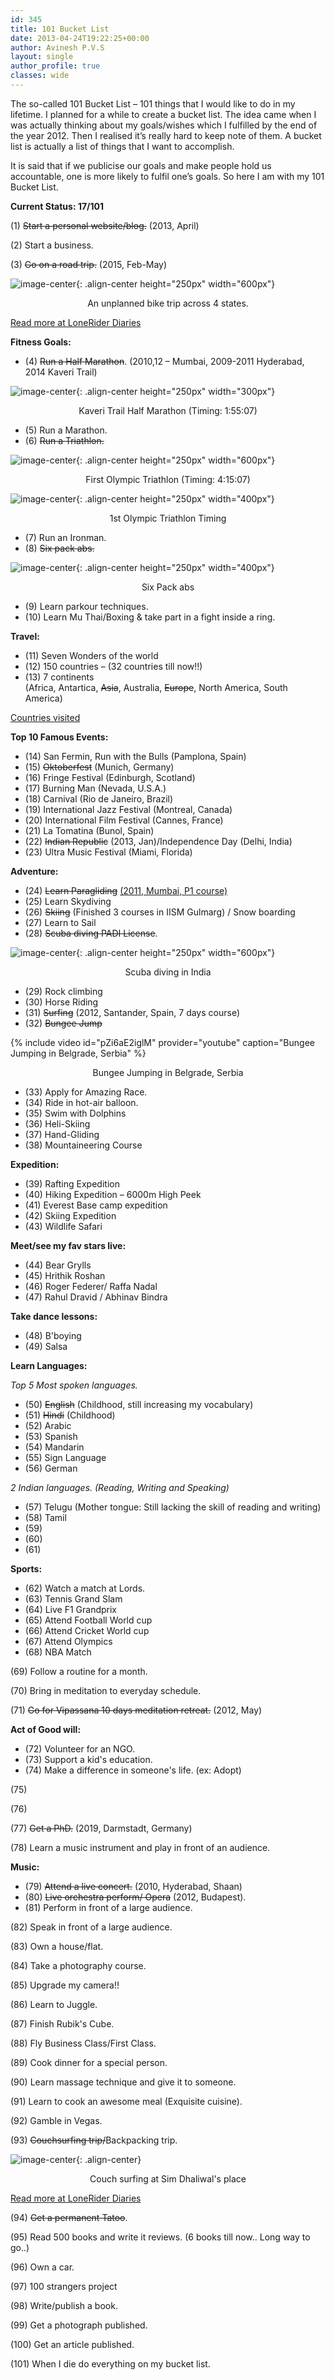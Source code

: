 ```yaml
---
id: 345
title: 101 Bucket List
date: 2013-04-24T19:22:25+00:00
author: Avinesh P.V.S
layout: single
author_profile: true
classes: wide
---
```

The so-called 101 Bucket List &#8211; 101 things that I would like to do in my lifetime. I planned for a while to create a bucket list. The idea came when I was actually thinking about my goals/wishes which I fulfilled by the end of the year 2012. Then I realised it&#8217;s really hard to keep note of them. A bucket list is actually a list of things that I want to accomplish. 

It is said that if we publicise our goals and make people hold us accountable, one is more likely to fulfil one&#8217;s goals. So here I am with my 101 Bucket List.

 **Current Status: 17/101** 

(1) <del datetime="2013-04-24T18:15:11+00:00">Start a personal website/blog.</del> (2013, April)

(2) Start a business.

(3) <del datetime="2015-05-24T06:42:35+00:00">Go on a road trip.</del> (2015, Feb-May)  

  ![image-center](/wp-content/biketrip/bike_trip.jpg){: .align-center height="250px" width="600px"}
  <p align="center">
    An unplanned bike trip across 4 states.
  </p>

<a href="/posts/lonerider" >Read more at LoneRider Diaries</a>

**Fitness Goals:**

  * (4) <del datetime="2013-04-24T18:15:11+00:00">Run a Half Marathon</del>. (2010,12 &#8211; Mumbai, 2009-2011 Hyderabad, 2014 Kaveri Trail)
  
  ![image-center](/wp-content/half_marathon.jpg){: .align-center height="250px" width="300px"}
  <p align="center">
    Kaveri Trail Half Marathon (Timing: 1:55:07)
  </p>

  * (5) Run a Marathon. 
  * (6) <del datetime="2015-05-24T06:42:35+00:00">Run a Triathlon. </del>
  
  ![image-center](/wp-content/hyderabad_triathlon.jpg){: .align-center height="250px" width="600px"}
  <p align="center">
    First Olympic Triathlon (Timing: 4:15:07)
  </p>
   
  ![image-center](/wp-content/triathlon_timing.png){: .align-center height="250px" width="400px"}
  <p align="center">
    1st Olympic Triathlon Timing
  </p>


  * (7) Run an Ironman. 
  * (8) <del datetime="2015-05-24T06:42:35+00:00">Six pack abs.</del> 
  
  ![image-center](/wp-content/six_pack.jpg){: .align-center height="250px" width="400px"}
  <p align="center">
    Six Pack abs
  </p>
  
  * (9) Learn parkour techniques. 
  * (10) Learn Mu Thai/Boxing & take part in a fight inside a ring. 

**Travel:**

  * (11) Seven Wonders of the world 
  * (12) 150 countries &#8211; (32 countries till now!!)
  * (13) 7 continents  
    (Africa, Antartica, <del datetime="2013-04-24T18:15:11+00:00">Asia</del>, Australia, <del datetime="2013-04-24T18:15:11+00:00">Europe</del>, North America, South America) 

<a href="https://cmoreira.net/visited-countries-map/?vcstitle=Countries%20Visited&inacolor=%23e0e0e0&actcolor=%236699cc&vcscountries=IN,JP,MY,SG,TH,AE,AT,BE,CZ,FR,DE,HU,IT,LU,NL,NO,PT,RO,RS,SI,ES,SE,CH,GB,CA,US,BR,CO,AU&">Countries visited</a>

 **Top 10 Famous Events:**

  * (14) San Fermin, Run with the Bulls (Pamplona, Spain)
  * (15) <del datetime="2013-04-24T18:15:11+00:00">Oktoberfest</del> (Munich, Germany)
  * (16) Fringe Festival (Edinburgh, Scotland)
  * (17) Burning Man (Nevada, U.S.A.)
  * (18) Carnival (Rio de Janeiro, Brazil)
  * (19) International Jazz Festival (Montreal, Canada)
  * (20) International Film Festival (Cannes, France)
  * (21) La Tomatina (Bunol, Spain) 
  * (22) <del datetime="2013-04-24T18:15:11+00:00">Indian Republic</del> (2013, Jan)/Independence Day (Delhi, India)
  * (23) Ultra Music Festival (Miami, Florida)

 **Adventure:**

  * (24) <del datetime="2013-04-24T18:15:11+00:00">Learn Paragliding</del> [(2011, Mumbai, P1 course)](http://www.avineshpvs.com/i-believe-i-can-fly-paragliding "“I believe I can fly” – Paragliding Course")
  * (25) Learn Skydiving 
  * (26) <del datetime="2013-04-24T18:15:11+00:00">Skiing</del> (Finished 3 courses in IISM Gulmarg) / Snow boarding
  * (27) Learn to Sail
  * (28) <del datetime="2015-05-24T06:42:35+00:00">Scuba diving PADI License</del>.

  ![image-center](/wp-content/scuba/scuba-preview.jpg){: .align-center height="250px" width="600px"}
  <p align="center">
    Scuba diving in India
  </p>

  * (29) Rock climbing
  * (30) Horse Riding
  * (31) <del datetime="2013-04-24T18:15:11+00:00">Surfing</del> (2012, Santander, Spain, 7 days course)
  * (32) <del datetime="2015-05-24T06:42:35+00:00">Bungee Jump</del>
  
  {% include video id="pZi6aE2iglM" provider="youtube" caption="Bungee Jumping in Belgrade, Serbia" %}
  
   <p align="center">
       Bungee Jumping in Belgrade, Serbia
   </p>
     
  * (33) Apply for Amazing Race.
  * (34) Ride in hot-air balloon.
  * (35) Swim with Dolphins
  * (36) Heli-Skiing 
  * (37) Hand-Gliding 
  * (38) Mountaineering Course

**Expedition:**

  * (39) Rafting Expedition
  * (40) Hiking Expedition &#8211; 6000m High Peek
  * (41) Everest Base camp expedition 
  * (42) Skiing Expedition 
  * (43) Wildlife Safari 

**Meet/see my fav stars live:**

  * (44) Bear Grylls
  * (45) Hrithik Roshan
  * (46) Roger Federer/ Raffa Nadal
  * (47) Rahul Dravid / Abhinav Bindra

**Take dance lessons:**

  * (48) B'boying
  * (49) Salsa

**Learn Languages:**

_Top 5 Most spoken languages._</p> 

  * (50) <del datetime="2013-04-24T18:57:58+00:00">English</del> (Childhood, still increasing my vocabulary)
  * (51) <del datetime="2013-04-24T18:57:58+00:00">Hindi</del> (Childhood)
  * (52) Arabic
  * (53) Spanish
  * (54) Mandarin
  * (55) Sign Language 
  * (56) German 

_2 Indian languages. (Reading, Writing and Speaking)_

  * (57) Telugu (Mother tongue: Still lacking the skill of reading and writing)
  * (58) Tamil
  * (59) 
  * (60)
  * (61) 

**Sports:**

  * (62) Watch a match at Lords.
  * (63) Tennis Grand Slam 
  * (64) Live F1 Grandprix
  * (65) Attend Football World cup
  * (66) Attend Cricket World cup
  * (67) Attend Olympics
  * (68) NBA Match

(69) Follow a routine for a month.

(70) Bring in meditation to everyday schedule.

(71) <del datetime="2013-04-24T18:15:11+00:00">Go for Vipassana 10 days meditation retreat.</del> (2012, May)

**Act of Good will:**

  * (72) Volunteer for an NGO.
  * (73) Support a kid's education.
  * (74) Make a difference in someone's life. (ex: Adopt)

(75)

(76)

(77) <del datetime="">Get a PhD.</del> (2019, Darmstadt, Germany)

(78) Learn a music instrument and play in front of an audience.

**Music:**

  * (79) <del datetime="2013-04-24T18:57:58+00:00">Attend a live concert.</del> (2010, Hyderabad, Shaan)
  * (80) <del datetime="2013-04-24T18:15:11+00:00">Live orchestra perform/ Opera</del> (2012, Budapest).
  * (81) Perform in front of a large audience.

(82) Speak in front of a large audience.

(83) Own a house/flat.

(84) Take a photography course.

(85) Upgrade my camera!!

(86) Learn to Juggle.

(87) Finish Rubik's Cube.

(88) Fly Business Class/First Class.

(89) Cook dinner for a special person.

(90) Learn massage technique and give it to someone.

(91) Learn to cook an awesome meal (Exquisite cuisine).

(92) Gamble in Vegas.

(93) <del datetime="2015-05-24T06:42:35+00:00"> Couchsurfing trip/</del>Backpacking trip.  
  
  ![image-center](/wp-content/biketrip/ludhiana/couch_surfing_sim.jpg){: .align-center}
  <p align="center">
    Couch surfing at Sim Dhaliwal's place
  </p>

<a href="/pages/lonerider-avi" target="_blank">Read more at LoneRider Diaries</a>

(94) <del datetime="2013-04-24T15:54:06+00:00">Get a permanent Tatoo</del>.

(95) Read 500 books and write it reviews. (6 books till now.. Long way to go..)

(96) Own a car.

(97) 100 strangers project

(98) Write/publish a book.

(99) Get a photograph published.

(100) Get an article published.

(101) When I die do everything on my bucket list.